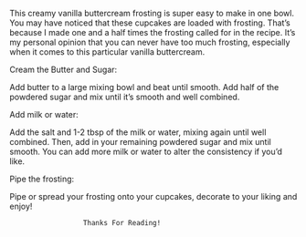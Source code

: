 This creamy vanilla buttercream frosting is super easy to make in one bowl. You may have noticed that these cupcakes are loaded with frosting. That’s because I made one and a half times the frosting called for in the recipe. It’s my personal opinion that you can never have too much frosting, especially when it comes to this particular vanilla buttercream. 


Cream the Butter and Sugar:

Add butter to a large mixing bowl and beat until smooth. Add half of the powdered sugar and mix until it’s smooth and well combined.

Add milk or water:

 Add the salt and 1-2 tbsp of the milk or water, mixing again until well combined. Then, add in your remaining powdered sugar and mix until smooth. You can add more milk or water to alter the consistency if you’d like.

 Pipe the frosting:

 Pipe or spread your frosting onto your cupcakes, decorate to your liking and enjoy!





                      Thanks For Reading!